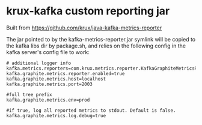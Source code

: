 krux-kafka custom reporting jar
===============================

Built from https://github.com/krux/java-kafka-metrics-reporter

The jar pointed to by the kafka-metrics-reporter.jar symlink will
be copied to the kafka libs dir by package.sh, and relies on the
following config in the kafka server's config file to work:

```
# additional logger info
kafka.metrics.reporters=com.krux.metrics.reporter.KafkaGraphiteMetricsReporter
kafka.graphite.metrics.reporter.enabled=true
kafka.graphite.metrics.host=localhost
kafka.graphite.metrics.port=2003

#full tree prefix
kafka.graphite.metrics.env=prod

#if true, log all reported metrics to stdout. Default is false.
kafka.graphite.metrics.log.debug=true
```
```





